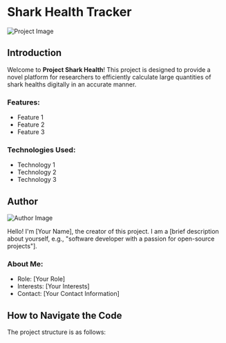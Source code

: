 # Shark Health Tracker

![Project Image](path/to/project-image.png)

## Introduction
Welcome to **Project Shark Health**! This project is designed to provide a novel platform for researchers to efficiently calculate large quantities of shark healths digitally in an accurate manner. 

### Features:
- Feature 1
- Feature 2
- Feature 3

### Technologies Used:
- Technology 1
- Technology 2
- Technology 3

## Author

![Author Image](path/to/author-image.png)

Hello! I'm [Your Name], the creator of this project. I am a [brief description about yourself, e.g., "software developer with a passion for open-source projects"].

### About Me:
- Role: [Your Role]
- Interests: [Your Interests]
- Contact: [Your Contact Information]

## How to Navigate the Code

The project structure is as follows:

